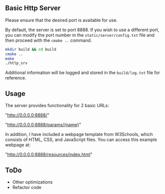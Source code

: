 ## Basic Http Server
Please ensure that the desired port is available for use.

By default, the server is set to port 8888. If you wish to use a different port, you can modify the port number in the `static/server/config.txt` file and then proceed with the `cmake ..` command.

```bash
mkdir build && cd build
cmake ..
make
./http_srv
```

Additional information will be logged and stored in the `build/log.txt` file for reference.
## Usage
The server provides functionality for 2 basic URLs:

"http://0.0.0.0:8888/"

"http://0.0.0.0:8888/params/{name}"

In addition, I have included a webpage template from W3Schools, which consists of HTML, CSS, and JavaScript files. You can access this example webpage at:

"http://0.0.0.0:8888/resources/index.html"

## ToDo
- Other optimizations
- Refactor code
